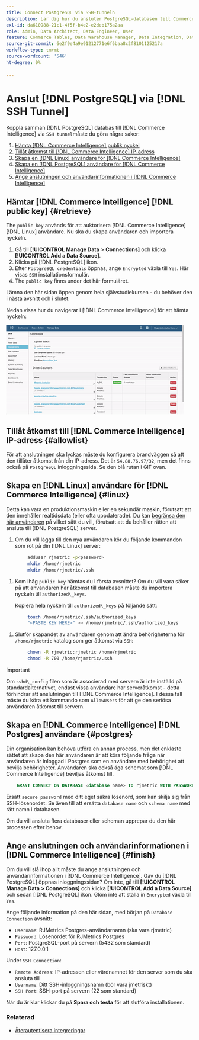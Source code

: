 ```yaml
---
title: Connect PostgreSQL via SSH-tunneln
description: Lär dig hur du ansluter PostgreSQL-databasen till Commerce Intelligence via en SSH-tunnel.
exl-id: da610988-21c1-4f5f-b4e2-e2deb175a2aa
role: Admin, Data Architect, Data Engineer, User
feature: Commerce Tables, Data Warehouse Manager, Data Integration, Data Import/Export, SQL Report Builder
source-git-commit: 6e2f9e4a9e91212771e6f6baa8c2f8101125217a
workflow-type: tm+mt
source-wordcount: '546'
ht-degree: 0%

---
```


# Anslut [!DNL PostgreSQL] via [!DNL SSH Tunnel]

Koppla samman [!DNL PostgreSQL] databas till [!DNL Commerce Intelligence] via `SSH tunnel`måste du göra några saker:

1. [Hämta [!DNL Commerce Intelligence] publik nyckel](#retrieve)
1. [Tillåt åtkomst till [!DNL Commerce Intelligence] IP-adress](#allowlist)
1. [Skapa en [!DNL Linux] användare för [!DNL Commerce Intelligence]](#linux)
1. [Skapa en [!DNL PostgreSQL] användare för [!DNL Commerce Intelligence]](#postgres)
1. [Ange anslutningen och användarinformationen i [!DNL Commerce Intelligence]](#finish)

## Hämtar [!DNL Commerce Intelligence] [!DNL public key] {#retrieve}

The `public key` används för att auktorisera [!DNL Commerce Intelligence] [!DNL Linux] användare. Nu ska du skapa användaren och importera nyckeln.

1. Gå till **[!UICONTROL Manage Data** > **Connections]** och klicka **[!UICONTROL Add a Data Source]**.
1. Klicka på [!DNL PostgreSQL] ikon.
1. Efter `PostgreSQL credentials` öppnas, ange `Encrypted` växla till `Yes`. Här visas `SSH` installationsformulär.
1. The `public key` finns under det här formuläret.

Lämna den här sidan öppen genom hela självstudiekursen - du behöver den i nästa avsnitt och i slutet.

Nedan visas hur du navigerar i [!DNL Commerce Intelligence] för att hämta nyckeln:

![Hämta den offentliga nyckeln för RJMetrics](../../../assets/get-mbi-public-key.gif)

## Tillåt åtkomst till [!DNL Commerce Intelligence] IP-adress {#allowlist}

För att anslutningen ska lyckas måste du konfigurera brandväggen så att den tillåter åtkomst från din IP-adress. Det är `54.88.76.97/32`, men det finns också på `PostgreSQL` inloggningssida. Se den blå rutan i GIF ovan.

## Skapa en [!DNL Linux] användare för [!DNL Commerce Intelligence] {#linux}

Detta kan vara en produktionsmaskin eller en sekundär maskin, förutsatt att den innehåller realtidsdata (eller ofta uppdaterade). Du kan [begränsa den här användaren](../../../administrator/account-management/restrict-db-access.md) på vilket sätt du vill, förutsatt att du behåller rätten att ansluta till [!DNL PostgreSQL] server.

1. Om du vill lägga till den nya användaren kör du följande kommandon som rot på din [!DNL Linux] server:

```bash
        adduser rjmetric -p<password>
        mkdir /home/rjmetric
        mkdir /home/rjmetric/.ssh
```

1. Kom ihåg `public key` hämtas du i första avsnittet? Om du vill vara säker på att användaren har åtkomst till databasen måste du importera nyckeln till `authorized\_keys`.

   Kopiera hela nyckeln till `authorized\_keys` på följande sätt:

```bash
        touch /home/rjmetric/.ssh/authorized_keys
        "<PASTE KEY HERE>" >> /home/rjmetric/.ssh/authorized_keys
```

1. Slutför skapandet av användaren genom att ändra behörigheterna för `/home/rjmetric` katalog som ger åtkomst via `SSH`:

```bash
        chown -R rjmetric:rjmetric /home/rjmetric
        chmod -R 700 /home/rjmetric/.ssh
```

>[!IMPORTANT]
>
>Om `sshd\_config` filen som är associerad med servern är inte inställd på standardalternativet, endast vissa användare har serveråtkomst - detta förhindrar att anslutningen till [!DNL Commerce Intelligence]. I dessa fall måste du köra ett kommando som `AllowUsers` för att ge den seriösa användaren åtkomst till servern.

## Skapa en [!DNL Commerce Intelligence] [!DNL Postgres] användare {#postgres}

Din organisation kan behöva utföra en annan process, men det enklaste sättet att skapa den här användaren är att köra följande fråga när användaren är inloggad i Postgres som en användare med behörighet att bevilja behörigheter. Användaren ska också äga schemat som [!DNL Commerce Intelligence] beviljas åtkomst till.

```sql
    GRANT CONNECT ON DATABASE <database name> TO rjmetric WITH PASSWORD <secure password>;GRANT USAGE ON SCHEMA <schema name> TO rjmetric;GRANT SELECT ON ALL TABLES IN SCHEMA <schema name> TO rjmetric;ALTER DEFAULT PRIVILEGES IN SCHEMA <schema name> GRANT SELECT ON TABLES TO rjmetric;
```

Ersätt `secure password` med ditt eget säkra lösenord, som kan skilja sig från SSH-lösenordet. Se även till att ersätta `database name` och `schema name` med rätt namn i databasen.

Om du vill ansluta flera databaser eller scheman upprepar du den här processen efter behov.

## Ange anslutningen och användarinformationen i [!DNL Commerce Intelligence] {#finish}

Om du vill slå ihop allt måste du ange anslutningen och användarinformationen i [!DNL Commerce Intelligence]. Gav du [!DNL PostgreSQL] öppnas inloggningssidan? Om inte, gå till **[!UICONTROL Manage Data > Connections]** och klicka **[!UICONTROL Add a Data Source]** och sedan [!DNL PostgreSQL] ikon. Glöm inte att ställa in `Encrypted` växla till `Yes`.

Ange följande information på den här sidan, med början på `Database Connection` avsnitt:

* `Username`: RJMetrics Postgres-användarnamn (ska vara rjmetric)
* `Password`: Lösenordet för RJMetrics Postgres
* `Port`: PostgreSQL-port på servern (5432 som standard)
* `Host`: 127.0.0.1

Under `SSH Connection`:

* `Remote Address`: IP-adressen eller värdnamnet för den server som du ska ansluta till
* `Username`: Ditt SSH-inloggningsnamn (bör vara jmetriskt)
* `SSH Port`: SSH-port på servern (22 som standard)

När du är klar klickar du på **Spara och testa** för att slutföra installationen.

### Relaterad

* [Återautentisera integreringar](https://experienceleague.adobe.com/docs/commerce-knowledge-base/kb/how-to/mbi-reauthenticating-integrations.html)
